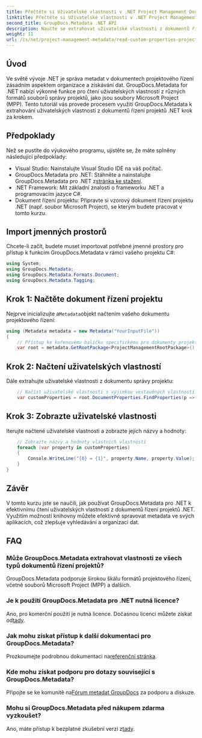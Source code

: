 ```yaml
---
title: Přečtěte si Uživatelské vlastnosti v .NET Project Management Documents
linktitle: Přečtěte si Uživatelské vlastnosti v .NET Project Management Documents
second_title: GroupDocs.Metadata .NET API
description: Naučte se extrahovat uživatelské vlastnosti z dokumentů řízení projektů .NET pomocí GroupDocs.Metadata pro .NET. Vylepšete svou správu metadat.
weight: 11
url: /cs/net/project-management-metadata/read-custom-properties-project-management-documents/
---
```

## Úvod
Ve světě vývoje .NET je správa metadat v dokumentech projektového řízení zásadním aspektem organizace a získávání dat. GroupDocs.Metadata for .NET nabízí výkonné funkce pro čtení uživatelských vlastností z různých formátů souborů správy projektů, jako jsou soubory Microsoft Project (MPP). Tento tutoriál vás provede procesem využití GroupDocs.Metadata k extrahování uživatelských vlastností z dokumentů řízení projektů .NET krok za krokem.
## Předpoklady
Než se pustíte do výukového programu, ujistěte se, že máte splněny následující předpoklady:
- Visual Studio: Nainstalujte Visual Studio IDE na váš počítač.
-  GroupDocs.Metadata pro .NET: Stáhněte a nainstalujte GroupDocs.Metadata pro .NET z[stránka ke stažení](https://releases.groupdocs.com/metadata/net/).
- .NET Framework: Mít základní znalosti o frameworku .NET a programovacím jazyce C#.
- Dokument řízení projektu: Připravte si vzorový dokument řízení projektu .NET (např. soubor Microsoft Project), se kterým budete pracovat v tomto kurzu.

## Import jmenných prostorů
Chcete-li začít, budete muset importovat potřebné jmenné prostory pro přístup k funkcím GroupDocs.Metadata v rámci vašeho projektu C#:
```csharp
using System;
using GroupDocs.Metadata;
using GroupDocs.Metadata.Formats.Document;
using GroupDocs.Metadata.Tagging;
```
## Krok 1: Načtěte dokument řízení projektu
 Nejprve inicializujte a`Metadata`objekt načtením vašeho dokumentu projektového řízení:
```csharp
using (Metadata metadata = new Metadata("YourInputFile"))
{
    // Přístup ke kořenovému balíčku specifickému pro dokumenty projektového řízení
    var root = metadata.GetRootPackage<ProjectManagementRootPackage>();
```
## Krok 2: Načtení uživatelských vlastností
Dále extrahujte uživatelské vlastnosti z dokumentu správy projektu:
```csharp
    // Načíst uživatelské vlastnosti s výjimkou vestavěných vlastností
    var customProperties = root.DocumentProperties.FindProperties(p => !p.Tags.Contains(Tags.Document.BuiltIn));
```
## Krok 3: Zobrazte uživatelské vlastnosti
Iterujte načtené uživatelské vlastnosti a zobrazte jejich názvy a hodnoty:
```csharp
    // Zobrazte názvy a hodnoty vlastních vlastností
    foreach (var property in customProperties)
    {
        Console.WriteLine("{0} = {1}", property.Name, property.Value);
    }
}
```

## Závěr
V tomto kurzu jste se naučili, jak používat GroupDocs.Metadata pro .NET k efektivnímu čtení uživatelských vlastností z dokumentů řízení projektů .NET. Využitím možností knihovny můžete efektivně spravovat metadata ve svých aplikacích, což zlepšuje vyhledávání a organizaci dat.

## FAQ
### Může GroupDocs.Metadata extrahovat vlastnosti ze všech typů dokumentů řízení projektů?
GroupDocs.Metadata podporuje širokou škálu formátů projektového řízení, včetně souborů Microsoft Project (MPP) a dalších.
### Je k použití GroupDocs.Metadata pro .NET nutná licence?
 Ano, pro komerční použití je nutná licence. Dočasnou licenci můžete získat od[tady](https://purchase.groupdocs.com/temporary-license/).
### Jak mohu získat přístup k další dokumentaci pro GroupDocs.Metadata?
 Prozkoumejte podrobnou dokumentaci na[referenční stránka](https://tutorials.groupdocs.com/metadata/net/).
### Kde mohu získat podporu pro dotazy související s GroupDocs.Metadata?
 Připojte se ke komunitě na[Fórum metadat GroupDocs](https://forum.groupdocs.com/c/metadata/14) za podporu a diskuze.
### Mohu si GroupDocs.Metadata před nákupem zdarma vyzkoušet?
 Ano, máte přístup k bezplatné zkušební verzi z[tady](https://releases.groupdocs.com/).